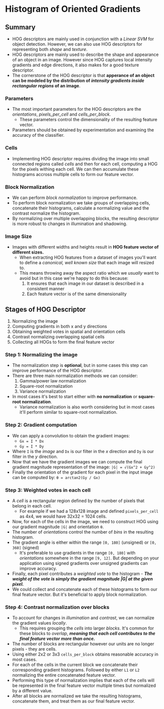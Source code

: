 # Histogram of Oriented Gradients
## Summary
* HOG descriptors are mainly used in conjunction with a _Linear SVM_ for object detection. However, we can also use HOG descriptors for representing both *shape* and *texture*.
* HOG descriptors are mainly used to describe the shape and appearance of an object in an image. However since HOG captures local intensity gradients and edge directions, it also makes for a good texture descriptor.
* The cornerstone of the HOG descriptor is that **apperance of an object can be modeled by the distribution of _intensity gradients inside rectangular regions_ of an image**.
### Parameters
* The most important parameters for the HOG descriptors are the *orientations*, *pixels_per_cell* and *cells_per_block*.
  * These parameters control the dimensionality of the resulting feature vector.
* Parameters should be obtained by experimentation and examining the accuracy of the classifier.
### Cells
* Implementing HOG descriptor requires dividing the image into small connected regions called *cells* and then for each cell, computing a HOG for the pixels withing each cell. We can then accumulate these histograms accross multiple cells to form our feature vector.
### Block Normalization
* We can perform *block normalization* to improve performance.
* To perform block normalization we take groups of overlapping cells, concatenate their histograms, calculate a normalizing value and the contrast normalize the histogram.
* By normalizing over multiple overlapping blocks, the resulting descriptor is more robust to changes in illumination and shadowing.
### Image Size
* Images with different widths and heights result in **HOG feature vector of different sizes.**
  * When extracting HOG features from a dataset of images you'll want to define a *canonical, well known size* that each image will resized to.
  * This means throwing away the aspect ratio which we *usually* want to avoid but in this case we're happy to do this because:
    1. It ensures that each image in our dataset is described in a consistent manner
    2. Each feature vector is of the same dimensionality
## Stages of HOG Descriptor
1. Normalizing the image
2. Computing gradients in both x and y directions
3. Obtaining weighted votes in spatial and orientation cells
4. Contrast normalizing overlapping spatial cells
5. Collecting all HOGs to form the final feature vector
### Step 1: Normalizing the image
* The normalization step is **optional**, but in some cases this step can improve performance of the HOG descriptor.
* There are three main normalization methods we can consider:
  1. Gamma/power law normalization
  2. Square-root normalization
  3. Variance normalization
* In most cases it's best to start either with **no normalization** or **square-root normalization**.
  * Variance normalization is also worth considering but in most cases it'll perform similar to square-root normalization.
### Step 2: Gradient computation
* We can apply a convolution to obtain the gradient images:
  * `Gx = I * Dx`
  * `Gy = I * Dy`
* Where `I` is the _image_ and `Dx` is our filter in the _x_ direction and `Dy` is our filter in the _y_ direction.
* Now that we have the gradient images we can compute the final gradient magnitude representation of the image: `|G| = √(Gx^2 + Gy^2)`
* Finally the orientation of the gradient for each pixel in the input image can be computed by: `θ = arctan2(Gy / Gx)`
### Step 3: Weighted votes in each cell
* A *cell* is a rectangular region defined by the number of pixels that belong in each cell.
  * For example if we had a 128x128 image and defined `pixels_per_cell` as 4x4, we would have 32x32 = 1024 cells.
* Now, for each of the cells in the image, we need to construct HOG using our gradient magnitude `|G|` and orientation `θ`.
* The number of _orientations_ control the number of _bins_ in the resulting histogram.
* The gradient angle is either within the range `[0, 180]` (unsigned) or `[0, 360]` (signed)
  * It's preferable to use gradients in the range `[0, 180]` with _orientations_ somewhere in the range `[9, 12]`. But depending on your application using signed gradients over unsigned gradients can improve accuracy.
* Finally, each pixel contributes a *weighted vote* to the histogram - **_The weight of the vote is simply the gradient magnitude |G| at the given pixel._**
* We could collect and concatenate each of these histograms to form our final feature vector. But it's beneficial to apply block normalization.
### Step 4: Contrast normalization over blocks
* To account for changes in *illumination* and *contrast*, we can normalize the gradient values *locally*.
  * This requires grouping the *cells* into larger *blocks*. It's common for these blocks to *overlap*, **_meaning that each cell contributes to the final feature vector more than once._**
* The number of blocks are rectangular however our units are no longer pixels - they are cells.
* Using either 2x2 or 3x3 `cells_per_block` obtains reasonable accuracy in most cases.
* For each of the cells in the current block we concatenate their corresponding gradient histograms. Followed by either `L1` or `L2` normalizing the entire concatenated feature vector.
* Performing this type of normalization implies that each of the cells will be represented in the final feature vector multiple times but normalized by a different value.
* After all blocks are normalized we take the resulting histograms, concatenate them, and treat them as our final feature vector.